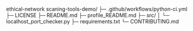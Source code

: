 ethical-network scaning-tools-demo/
├─ .github/workflows/python-ci.yml
├─ LICENSE
├─ README.md
├─ profile_README.md
├─ src/
│  └─ localhost_port_checker.py
├─ requirements.txt
└─ CONTRIBUTING.md
